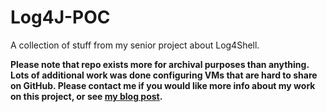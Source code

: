 # Log4J-POC
A collection of stuff from my senior project about Log4Shell.  

**Please note that repo exists more for archival purposes than anything. Lots of additional work was done configuring VMs that are hard to share on GitHub. Please contact me if you would like more info about my work on this project, or see [my blog post](https://caydenwright.duckdns.org/log4shell/).**
